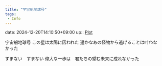 ```yaml
---
title: "宇宙船地球号"
tags:
 - Info
---
```


date: 2024-12-20T14:10:50+09:00
up:: [Plot](../Bar/Novel/Chaos/Plot.md)

宇宙船地球号
この星は太陽に囚われた
遥かなあの怪物から逃げることは叶わなかった

すまない　すまない
偉大な一歩は　君たちの望む未来に成れなかった